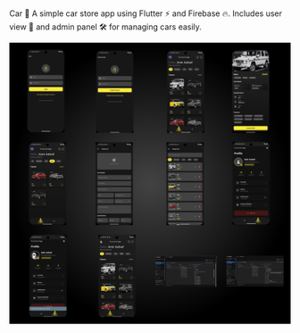 Car 🚗
A simple car store app using Flutter ⚡ and Firebase 🔥.
Includes user view 👤 and admin panel 🛠️ for managing cars easily.


![الشاشة الرئيسية](/cars.jpg)
